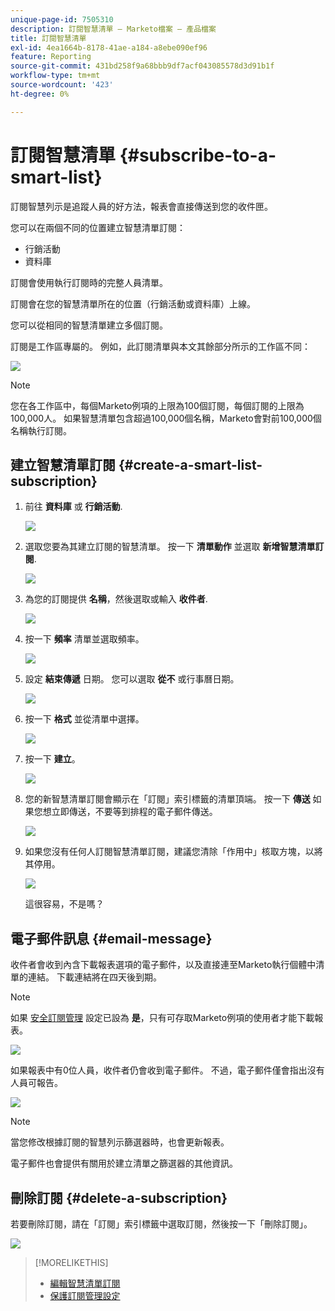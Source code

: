 ```yaml
---
unique-page-id: 7505310
description: 訂閱智慧清單 — Marketo檔案 — 產品檔案
title: 訂閱智慧清單
exl-id: 4ea1664b-8178-41ae-a184-a8ebe090ef96
feature: Reporting
source-git-commit: 431bd258f9a68bbb9df7acf043085578d3d91b1f
workflow-type: tm+mt
source-wordcount: '423'
ht-degree: 0%

---
```


# 訂閱智慧清單 {#subscribe-to-a-smart-list}

訂閱智慧列示是追蹤人員的好方法，報表會直接傳送到您的收件匣。

您可以在兩個不同的位置建立智慧清單訂閱：

* 行銷活動
* 資料庫

訂閱會使用執行訂閱時的完整人員清單。

訂閱會在您的智慧清單所在的位置（行銷活動或資料庫）上線。

您可以從相同的智慧清單建立多個訂閱。

訂閱是工作區專屬的。 例如，此訂閱清單與本文其餘部分所示的工作區不同：

![](assets/one.png)

>[!NOTE]
>
>您在各工作區中，每個Marketo例項的上限為100個訂閱，每個訂閱的上限為100,000人。 如果智慧清單包含超過100,000個名稱，Marketo會對前100,000個名稱執行訂閱。

## 建立智慧清單訂閱 {#create-a-smart-list-subscription}

1. 前往 **資料庫** 或 **行銷活動**.

   ![](assets/db.png)

1. 選取您要為其建立訂閱的智慧清單。 按一下 **清單動作** 並選取 **新增智慧清單訂閱**.

   ![](assets/three.png)

1. 為您的訂閱提供 **名稱**，然後選取或輸入 **收件者**.

   ![](assets/image2015-9-14-13-3a18-3a38.png)

1. 按一下 **頻率** 清單並選取頻率。

   ![](assets/image2015-9-14-13-3a21-3a21.png)

1. 設定 **結束傳遞** 日期。 您可以選取 **從不** 或行事曆日期。

   ![](assets/image2015-9-14-13-3a23-3a37.png)

1. 按一下 **格式** 並從清單中選擇。

   ![](assets/image2015-9-14-13-3a25-3a25.png)

1. 按一下 **建立**。

   ![](assets/image2015-9-11-15-3a58-3a4.png)

1. 您的新智慧清單訂閱會顯示在「訂閱」索引標籤的清單頂端。 按一下 **傳送** 如果您想立即傳送，不要等到排程的電子郵件傳送。

   ![](assets/eight.png)

1. 如果您沒有任何人訂閱智慧清單訂閱，建議您清除「作用中」核取方塊，以將其停用。

   ![](assets/nine.png)

   這很容易，不是嗎？

## 電子郵件訊息 {#email-message}

收件者會收到內含下載報表選項的電子郵件，以及直接連至Marketo執行個體中清單的連結。 下載連結將在四天後到期。

>[!NOTE]
>
>如果 [安全訂閱管理](/help/marketo/product-docs/reporting/basic-reporting/report-subscriptions/secure-the-subscription-admin-setting.md) 設定已設為 **是**，只有可存取Marketo例項的使用者才能下載報表。

![](assets/image2015-4-17-15-3a46-3a47.png)

如果報表中有0位人員，收件者仍會收到電子郵件。 不過，電子郵件僅會指出沒有人員可報告。

![](assets/image2015-4-17-16-3a11-3a8.png)

>[!NOTE]
>
>當您修改根據訂閱的智慧列示篩選器時，也會更新報表。

電子郵件也會提供有關用於建立清單之篩選器的其他資訊。

## 刪除訂閱 {#delete-a-subscription}

若要刪除訂閱，請在「訂閱」索引標籤中選取訂閱，然後按一下「刪除訂閱」。

![](assets/twelve.png)

>[!MORELIKETHIS]
>
>* [編輯智慧清單訂閱](/help/marketo/product-docs/reporting/basic-reporting/report-subscriptions/edit-a-smart-list-subscription.md)
>* [保護訂閱管理設定](/help/marketo/product-docs/reporting/basic-reporting/report-subscriptions/secure-the-subscription-admin-setting.md)

